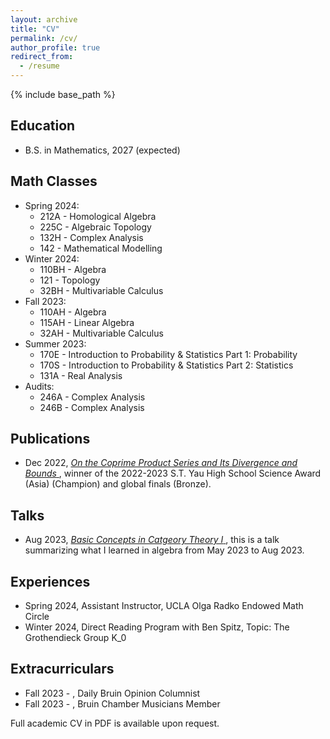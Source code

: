 ```yaml
---
layout: archive
title: "CV"
permalink: /cv/
author_profile: true
redirect_from:
  - /resume
---
```


{% include base_path %}

Education
------
* B.S. in Mathematics, 2027 (expected)
  
Math Classes
------
* Spring 2024:
  + 212A - Homological Algebra
  + 225C - Algebraic Topology
  + 132H - Complex Analysis
  + 142 - Mathematical Modelling
* Winter 2024:
  + 110BH - Algebra
  + 121 - Topology
  + 32BH - Multivariable Calculus
* Fall 2023:
  + 110AH - Algebra 
  + 115AH - Linear Algebra
  + 32AH - Multivariable Calculus
* Summer 2023:
  + 170E - Introduction to Probability & Statistics Part 1: Probability
  + 170S - Introduction to Probability & Statistics Part 2: Statistics
  + 131A - Real Analysis
* Audits:
  + 246A - Complex Analysis
  + 246B - Complex Analysis
    
Publications
------
* Dec 2022, <a href="https://drive.google.com/file/d/1XE6-QVYHrVWyFg-2u4yom5OPNqoixJw_/view?usp=sharing"> *On the Coprime Product Series and Its Divergence and Bounds* </a>, winner of the 2022-2023 S.T. Yau High School Science Award (Asia) (Champion) and global finals (Bronze).
  
Talks
------
* Aug 2023, <a href="https://drive.google.com/file/d/11osYw7-6TlMaAoz0Ns-5TaqgeEsCY6in/view?usp=sharing"> *Basic Concepts in Catgeory Theory I* </a>, this is a talk summarizing what I learned in algebra from May 2023 to Aug 2023.

Experiences
------
* Spring 2024, Assistant Instructor, UCLA Olga Radko Endowed Math Circle
* Winter 2024, Direct Reading Program with Ben Spitz, Topic: The Grothendieck Group K_0


Extracurriculars
------
* Fall 2023 - , Daily Bruin Opinion Columnist
* Fall 2023 - , Bruin Chamber Musicians Member <br>

Full academic CV in PDF is available upon request.

